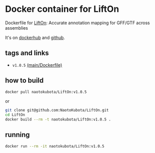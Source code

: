 # Docker container for LiftOn

Dockerfile for [LiftOn](https://github.com/Kuanhao-Chao/LiftOn): Accurate annotation mapping for GFF/GTF across assemblies

It's on [dockerhub](https://hub.docker.com/r/naotokubota/lifton) and [github](https://github.com/NaotoKubota/LiftOn).

## tags and links

- `v1.0.5` [(main/Dockerfile)](https://github.com/NaotoKubota/LiftOn/blob/main/Dockerfile)

## how to build

```sh
docker pull naotokubota/LiftOn:v1.0.5
```

or

```sh
git clone git@github.com:NaotoKubota/LiftOn.git
cd LiftOn
docker build --rm -t naotokubota/LiftOn:v1.0.5 .
```

## running

```sh
docker run --rm -it naotokubota/LiftOn:v1.0.5
```
